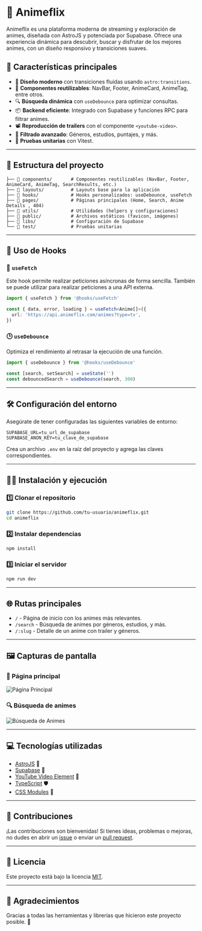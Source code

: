 # 🌸 Animeflix

Animeflix es una plataforma moderna de streaming y exploración de animes, diseñada con AstroJS y potenciada por Supabase. Ofrece una experiencia dinámica para descubrir, buscar y disfrutar de los mejores animes, con un diseño responsivo y transiciones suaves.

## 🚀 Características principales

- 🎨 **Diseño moderno** con transiciones fluidas usando `astro:transitions`.
- 🧩 **Componentes reutilizables**: NavBar, Footer, AnimeCard, AnimeTag, entre otros.
- 🔍 **Búsqueda dinámica** con `useDebounce` para optimizar consultas.
- 📦 **Backend eficiente**: Integrado con Supabase y funciones RPC para filtrar animes.
- 📽️ **Reproducción de trailers** con el componente `<youtube-video>`.
- 🌟 **Filtrado avanzado**: Géneros, estudios, puntajes, y más.
- 📄 **Pruebas unitarias** con Vitest.

---

## 📂 Estructura del proyecto

```plaintext
├── 📁 components/       # Componentes reutilizables (NavBar, Footer, AnimeCard, AnimeTag, SearchResults, etc.)
├── 📁 layouts/          # Layouts base para la aplicación
├── 📁 hooks/            # Hooks personalizados: useDebounce, useFetch
├── 📁 pages/            # Páginas principales (Home, Search, Anime Details , 404)
├── 📁 utils/            # Utilidades (helpers y configuraciones)
├── 📁 public/           # Archivos estáticos (favicon, imágenes)
├── 📁 libs/             # Configuración de Supabase
└── 📁 test/             # Pruebas unitarias
```

---

## 📄 Uso de Hooks

### 🔄 `useFetch`

Este hook permite realizar peticiones asíncronas de forma sencilla. También se puede utilizar para realizar peticiones a una API externa.

```typescript
import { useFetch } from '@hooks/useFetch'

const { data, error, loading } = useFetch<Anime[]>({
  url: 'https://api.animeflix.com/animes?type=tv',
})
```

### 🕒 `useDebounce`

Optimiza el rendimiento al retrasar la ejecución de una función.

```typescript
import { useDebounce } from '@hooks/useDebounce'

const [search, setSearch] = useState('')
const debouncedSearch = useDebounce(search, 300)
```

---

## 🛠️ Configuración del entorno

Asegúrate de tener configuradas las siguientes variables de entorno:

```plaintext
SUPABASE_URL=tu_url_de_supabase
SUPABASE_ANON_KEY=tu_clave_de_supabase
```

Crea un archivo `.env` en la raíz del proyecto y agrega las claves correspondientes.

---

## 🧑‍💻 Instalación y ejecución

### 1️⃣ Clonar el repositorio

```bash
git clone https://github.com/tu-usuario/animeflix.git
cd animeflix
```

### 2️⃣ Instalar dependencias

```bash
npm install
```

### 3️⃣ Iniciar el servidor

```bash
npm run dev
```

---

## 🌐 Rutas principales

- `/` - Página de inicio con los animes más relevantes.
- `/search` - Búsqueda de animes por géneros, estudios, y más.
- `/:slug` - Detalle de un anime con trailer y géneros.

---

## 🖼️ Capturas de pantalla

### 🌟 Página principal

![Página Principal](https://via.placeholder.com/800x400?text=Página+Principal)

### 🔍 Búsqueda de animes

![Búsqueda de Animes](https://via.placeholder.com/800x400?text=Búsqueda+de+Animes)

---

## 💻 Tecnologías utilizadas

- [AstroJS](https://astro.build/) 🌟
- [Supabase](https://supabase.com/) 🐘
- [YouTube Video Element](https://github.com/justinribeiro/youtube-video-element) 🎥
- [TypeScript](https://www.typescriptlang.org/) 🛡️
- [CSS Modules](https://github.com/css-modules/css-modules) 🎨

---

## 🤝 Contribuciones

¡Las contribuciones son bienvenidas! Si tienes ideas, problemas o mejoras, no dudes en abrir un [issue](https://github.com/tu-usuario/animeflix/issues) o enviar un [pull request](https://github.com/tu-usuario/animeflix/pulls).

---

## 📜 Licencia

Este proyecto está bajo la licencia [MIT](LICENSE).

---

## 🙌 Agradecimientos

Gracias a todas las herramientas y librerías que hicieron este proyecto posible. 💖

```

```
